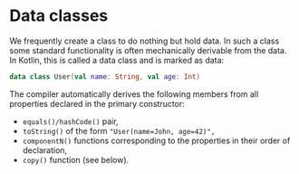 Data classes
=================

We frequently create a class to do nothing but hold data. In such a class some standard functionality is often mechanically derivable from the data. In Kotlin, this is called a data class and is marked as data:

```kotlin
data class User(val name: String, val age: Int)
```

The compiler automatically derives the following members from all properties declared in the primary constructor:

+ `equals()/hashCode()` pair,
+ `toString()` of the form `"User(name=John, age=42)",`
+ `componentN()` functions corresponding to the properties in their order of declaration,
+ `copy()` function (see below).